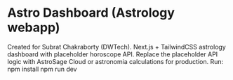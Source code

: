 # Astro Dashboard (Astrology webapp)
Created for Subrat Chakraborty (DWTech).
Next.js + TailwindCSS astrology dashboard with placeholder horoscope API.
Replace the placeholder API logic with AstroSage Cloud or astronomia calculations for production.
Run:
  npm install
  npm run dev
